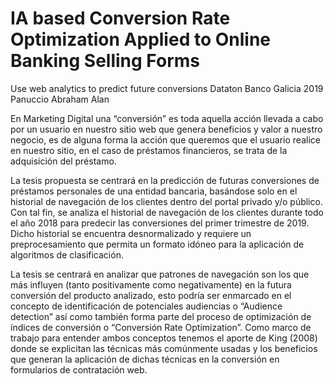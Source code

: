 # IA based Conversion Rate Optimization Applied to Online Banking Selling Forms
Use web analytics to predict future conversions
Dataton Banco Galicia 2019
Panuccio Abraham Alan

En Marketing Digital una “conversión” es toda aquella acción llevada a cabo por un usuario en nuestro sitio web que genera beneficios y valor a nuestro negocio, es de alguna forma la acción que queremos que el usuario realice en nuestro sitio, en el caso de préstamos financieros, se trata de la adquisición del préstamo.

La tesis propuesta se centrará en la predicción de futuras conversiones de préstamos personales de una entidad bancaria, basándose solo en el historial de navegación de los clientes dentro del portal privado y/o público.
Con tal fin, se analiza el historial de navegación de los clientes durante todo el año 2018 para predecir las conversiones del primer trimestre de 2019. Dicho historial se encuentra desnormalizado y requiere un preprocesamiento que permita un formato idóneo para la aplicación de algoritmos de clasificación.

La tesis se centrará en analizar que patrones de navegación son los que más influyen (tanto positivamente como negativamente) en la futura conversión del producto analizado, esto podría ser enmarcado en el concepto de identificación de potenciales audiencias o “Audience detection” así como también forma parte del proceso de optimización de índices de conversión o “Conversión Rate Optimization”. Como marco de trabajo para entender ambos conceptos tenemos el aporte de King (2008) donde se explicitan las técnicas más comúnmente usadas y los beneficios que generan la aplicación de dichas técnicas en la conversión en formularios de contratación web.
